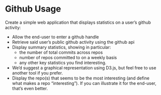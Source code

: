 Github Usage
============

Create a simple web application that displays statistics on a user’s github activity:

- Allow the end-user to enter a github handle
- Retrieve said user’s public github activity using the github api
- Display summary statistics, showing in particular:
  - the number of total commits across repos
  - number of repos committed to on a weekly basis
  - any other key statistics you find interesting.
- We’d suggest a graphical representation using D3.js, but feel free to use 
  another tool if you prefer. 
- Display the repo(s) that seems to be the most interesting (and define what makes a 
  repo “interesting”). If you can illustrate it for the end-user, that’s even better.